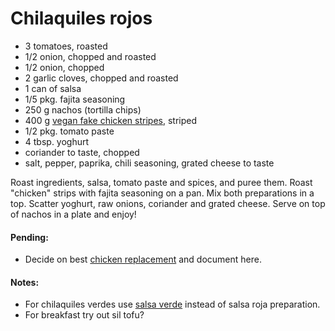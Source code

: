 # Chilaquiles rojos

* 3 tomatoes, roasted
* 1/2 onion, chopped and roasted
* 1/2 onion, chopped
* 2 garlic cloves, chopped and roasted
* 1 can of salsa
* 1/5 pkg. fajita seasoning
* 250 g nachos (tortilla chips)
* 400 g [vegan fake chicken stripes](https://github.com/andreamalhera/committed_meals/blob/master/how_to_replace.md#chicken), striped
* 1/2 pkg. tomato paste
* 4 tbsp. yoghurt
* coriander to taste, chopped
* salt, pepper, paprika, chili seasoning, grated cheese to taste

Roast ingredients, salsa, tomato paste and spices, and puree them. Roast "chicken" strips with fajita seasoning on a pan. Mix both preparations in a top. Scatter yoghurt, raw onions, coriander and grated cheese. Serve on top of nachos in a plate and enjoy!

#### Pending: 
* Decide on best [chicken replacement](https://github.com/andreamalhera/committed_meals/blob/master/how_to_replace.md#chicken) and document here.

#### Notes:
* For chilaquiles verdes use [salsa verde](https://github.com/andreamalhera/committed_meals/blob/master/recipes/cold_dishes/sauces_and_dips/salsa_verde.md) instead of salsa roja preparation.
* For breakfast try out sil tofu?
